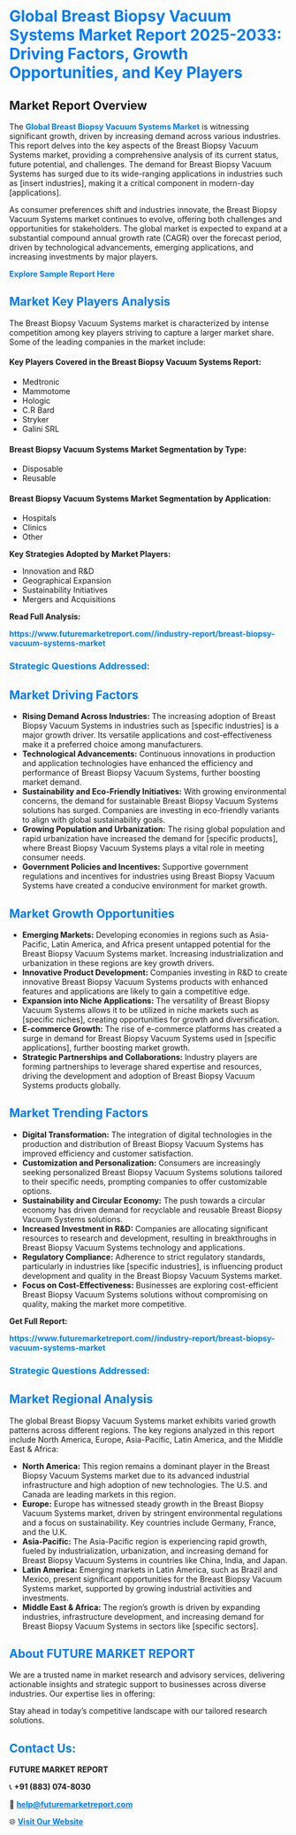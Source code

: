 <h1 style="color: #007BFF;">Global Breast Biopsy Vacuum Systems Market Report 2025-2033: Driving Factors, Growth Opportunities, and Key Players</h1>

<section id="overview">
<h2>Market Report Overview</h2>
<p>The <a href="https://www.futuremarketreport.com//industry-report/breast-biopsy-vacuum-systems-market" style="color: #007BFF; text-decoration: none;"><strong>Global Breast Biopsy Vacuum Systems Market</strong></a> is witnessing significant growth, driven by increasing demand across various industries. This report delves into the key aspects of the Breast Biopsy Vacuum Systems market, providing a comprehensive analysis of its current status, future potential, and challenges. The demand for Breast Biopsy Vacuum Systems has surged due to its wide-ranging applications in industries such as [insert industries], making it a critical component in modern-day [applications].</p>
<p>As consumer preferences shift and industries innovate, the Breast Biopsy Vacuum Systems market continues to evolve, offering both challenges and opportunities for stakeholders. The global market is expected to expand at a substantial compound annual growth rate (CAGR) over the forecast period, driven by technological advancements, emerging applications, and increasing investments by major players.</p>
</section>

<section id="overview">
<p><a href="https://www.futuremarketreport.com//request-sample/reportId=89374" style="color: #007BFF; text-decoration: none;"><strong>Explore Sample Report Here</strong></a></p>
</section>

<section id="key-players">
<h2 style="color: #007BFF;">Market Key Players Analysis</h2>
<p>The Breast Biopsy Vacuum Systems market is characterized by intense competition among key players striving to capture a larger market share. Some of the leading companies in the market include:</p>
<h4>Key Players Covered in the Breast Biopsy Vacuum Systems Report:</h4>
<ul><li>Medtronic</li><li>Mammotome</li><li>Hologic</li><li>C.R Bard</li><li>Stryker</li><li>Galini SRL</li></ul>
<h4>Breast Biopsy Vacuum Systems Market Segmentation by Type:</h4>
<ul><li>Disposable</li><li>Reusable</li></ul>

<h4>Breast Biopsy Vacuum Systems Market Segmentation by Application:</h4>
<ul><li>Hospitals</li><li>Clinics</li><li>Other</li></ul>
<p><strong>Key Strategies Adopted by Market Players:</strong></p>
<ul>
<li>Innovation and R&D</li>
<li>Geographical Expansion</li>
<li>Sustainability Initiatives</li>
<li>Mergers and Acquisitions</li>
</ul>
</section>

<section>
<p><strong>Read Full Analysis: </strong></p><a href="https://www.futuremarketreport.com//industry-report/breast-biopsy-vacuum-systems-market" style="color: #007BFF; text-decoration: none;"><strong>https://www.futuremarketreport.com//industry-report/breast-biopsy-vacuum-systems-market</strong></a>
<h3 style="color: #007BFF;">Strategic Questions Addressed:</h3>
</section>

<section id="driving-factors">
<h2 style="color: #007BFF;">Market Driving Factors</h2>
<ul>
<li><strong>Rising Demand Across Industries:</strong> The increasing adoption of Breast Biopsy Vacuum Systems in industries such as [specific industries] is a major growth driver. Its versatile applications and cost-effectiveness make it a preferred choice among manufacturers.</li>
<li><strong>Technological Advancements:</strong> Continuous innovations in production and application technologies have enhanced the efficiency and performance of Breast Biopsy Vacuum Systems, further boosting market demand.</li>
<li><strong>Sustainability and Eco-Friendly Initiatives:</strong> With growing environmental concerns, the demand for sustainable Breast Biopsy Vacuum Systems solutions has surged. Companies are investing in eco-friendly variants to align with global sustainability goals.</li>
<li><strong>Growing Population and Urbanization:</strong> The rising global population and rapid urbanization have increased the demand for [specific products], where Breast Biopsy Vacuum Systems plays a vital role in meeting consumer needs.</li>
<li><strong>Government Policies and Incentives:</strong> Supportive government regulations and incentives for industries using Breast Biopsy Vacuum Systems have created a conducive environment for market growth.</li>
</ul>
</section>

<section id="growth-opportunities">
<h2 style="color: #007BFF;">Market Growth Opportunities</h2>
<ul>
<li><strong>Emerging Markets:</strong> Developing economies in regions such as Asia-Pacific, Latin America, and Africa present untapped potential for the Breast Biopsy Vacuum Systems market. Increasing industrialization and urbanization in these regions are key growth drivers.</li>
<li><strong>Innovative Product Development:</strong> Companies investing in R&D to create innovative Breast Biopsy Vacuum Systems products with enhanced features and applications are likely to gain a competitive edge.</li>
<li><strong>Expansion into Niche Applications:</strong> The versatility of Breast Biopsy Vacuum Systems allows it to be utilized in niche markets such as [specific niches], creating opportunities for growth and diversification.</li>
<li><strong>E-commerce Growth:</strong> The rise of e-commerce platforms has created a surge in demand for Breast Biopsy Vacuum Systems used in [specific applications], further boosting market growth.</li>
<li><strong>Strategic Partnerships and Collaborations:</strong> Industry players are forming partnerships to leverage shared expertise and resources, driving the development and adoption of Breast Biopsy Vacuum Systems products globally.</li>
</ul>
</section>

<section id="trending-factors">
<h2 style="color: #007BFF;">Market Trending Factors</h2>
<ul>
<li><strong>Digital Transformation:</strong> The integration of digital technologies in the production and distribution of Breast Biopsy Vacuum Systems has improved efficiency and customer satisfaction.</li>
<li><strong>Customization and Personalization:</strong> Consumers are increasingly seeking personalized Breast Biopsy Vacuum Systems solutions tailored to their specific needs, prompting companies to offer customizable options.</li>
<li><strong>Sustainability and Circular Economy:</strong> The push towards a circular economy has driven demand for recyclable and reusable Breast Biopsy Vacuum Systems solutions.</li>
<li><strong>Increased Investment in R&D:</strong> Companies are allocating significant resources to research and development, resulting in breakthroughs in Breast Biopsy Vacuum Systems technology and applications.</li>
<li><strong>Regulatory Compliance:</strong> Adherence to strict regulatory standards, particularly in industries like [specific industries], is influencing product development and quality in the Breast Biopsy Vacuum Systems market.</li>
<li><strong>Focus on Cost-Effectiveness:</strong> Businesses are exploring cost-efficient Breast Biopsy Vacuum Systems solutions without compromising on quality, making the market more competitive.</li>
</ul>
</section>

<section>
<p><strong>Get Full Report: </strong></p><a href="https://www.futuremarketreport.com//industry-report/breast-biopsy-vacuum-systems-market" style="color: #007BFF; text-decoration: none;"><strong>https://www.futuremarketreport.com//industry-report/breast-biopsy-vacuum-systems-market</strong></a>
<h3 style="color: #007BFF;">Strategic Questions Addressed:</h3>
</section>


<section id="regional-analysis">
<h2 style="color: #007BFF;">Market Regional Analysis</h2>
<p>The global Breast Biopsy Vacuum Systems market exhibits varied growth patterns across different regions. The key regions analyzed in this report include North America, Europe, Asia-Pacific, Latin America, and the Middle East & Africa:</p>
<ul>
<li><strong>North America:</strong> This region remains a dominant player in the Breast Biopsy Vacuum Systems market due to its advanced industrial infrastructure and high adoption of new technologies. The U.S. and Canada are leading markets in this region.</li>
<li><strong>Europe:</strong> Europe has witnessed steady growth in the Breast Biopsy Vacuum Systems market, driven by stringent environmental regulations and a focus on sustainability. Key countries include Germany, France, and the U.K.</li>
<li><strong>Asia-Pacific:</strong> The Asia-Pacific region is experiencing rapid growth, fueled by industrialization, urbanization, and increasing demand for Breast Biopsy Vacuum Systems in countries like China, India, and Japan.</li>
<li><strong>Latin America:</strong> Emerging markets in Latin America, such as Brazil and Mexico, present significant opportunities for the Breast Biopsy Vacuum Systems market, supported by growing industrial activities and investments.</li>
<li><strong>Middle East & Africa:</strong> The region’s growth is driven by expanding industries, infrastructure development, and increasing demand for Breast Biopsy Vacuum Systems in sectors like [specific sectors].</li>
</ul>
</section>

<footer>
<h2 style="color: #007BFF;">About FUTURE MARKET REPORT</h2>
<p>We are a trusted name in market research and advisory services, delivering actionable insights and strategic support to businesses across diverse industries. Our expertise lies in offering:</p>

<p>Stay ahead in today’s competitive landscape with our tailored research solutions.</p>

<h2 style="color: #007BFF;">Contact Us:</h2>
<p><strong>FUTURE MARKET REPORT</strong></p>
<p>📞 <strong>+91 (883) 074-8030</strong></p>
<p>📧 <strong><a href="mailto:help@futuremarketreport.com" style="color: #007BFF;">help@futuremarketreport.com</a></strong></p>
<p>🌐 <strong><a href="https://www.futuremarketreport.com/" style="color: #007BFF;">Visit Our Website</a></strong></p>
</footer>